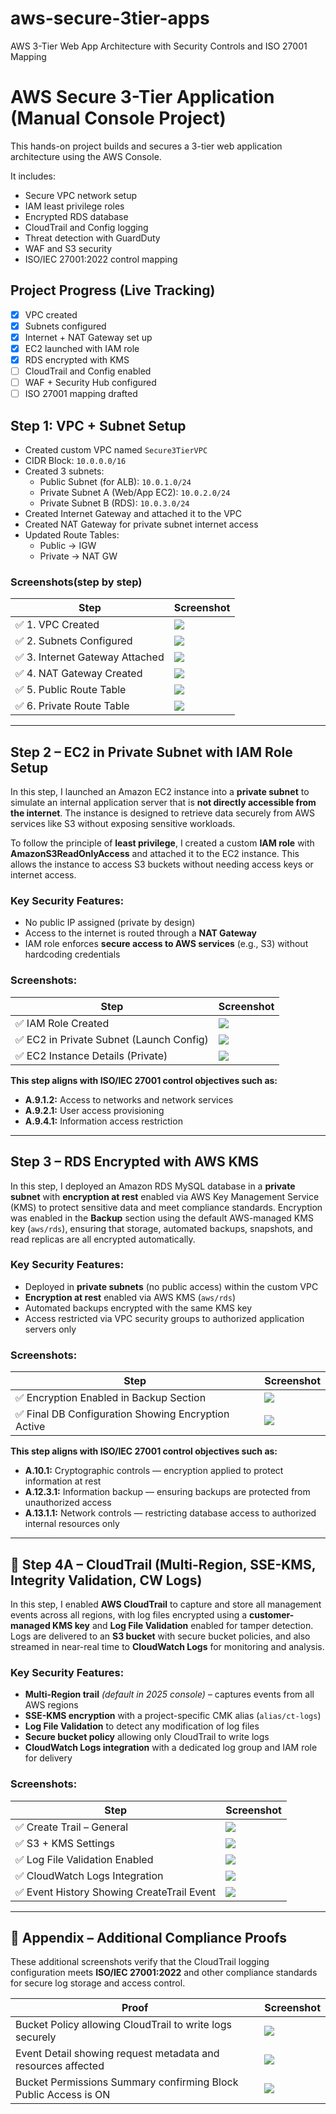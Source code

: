 # aws-secure-3tier-apps
AWS 3-Tier Web App Architecture with Security Controls and ISO 27001 Mapping 

# AWS Secure 3-Tier Application (Manual Console Project)
This hands-on project builds and secures a 3-tier web application architecture using the AWS Console.

It includes:
- Secure VPC network setup
- IAM least privilege roles
- Encrypted RDS database
- CloudTrail and Config logging
- Threat detection with GuardDuty
- WAF and S3 security
- ISO/IEC 27001:2022 control mapping

## Project Progress (Live Tracking)
- [x] VPC created
- [x] Subnets configured
- [x] Internet + NAT Gateway set up
- [x] EC2 launched with IAM role
- [x] RDS encrypted with KMS
- [ ] CloudTrail and Config enabled
- [ ] WAF + Security Hub configured
- [ ] ISO 27001 mapping drafted

##  Step 1: VPC + Subnet Setup

- Created custom VPC named `Secure3TierVPC`
- CIDR Block: `10.0.0.0/16`
- Created 3 subnets:
  - Public Subnet (for ALB): `10.0.1.0/24`
  - Private Subnet A (Web/App EC2): `10.0.2.0/24`
  - Private Subnet B (RDS): `10.0.3.0/24`
- Created Internet Gateway and attached it to the VPC
- Created NAT Gateway for private subnet internet access
- Updated Route Tables:
  - Public → IGW
  - Private → NAT GW

 ### Screenshots(step by step)
 
| Step | Screenshot |
|------|------------|
| ✅ 1. VPC Created | ![](screenshots/vpc-created.png) |
| ✅ 2. Subnets Configured | ![](screenshots/subnet-list.png) |
| ✅ 3. Internet Gateway Attached | ![](screenshots/internet-gateway-config.png) |
| ✅ 4. NAT Gateway Created | ![](screenshots/nat-gateway-config.png) |
| ✅ 5. Public Route Table | ![](screenshots/route-table-public.png) |
| ✅ 6. Private Route Table | ![](screenshots/route-table-private.png) |

---

## Step 2 – EC2 in Private Subnet with IAM Role Setup

In this step, I launched an Amazon EC2 instance into a **private subnet** to simulate an internal application server that is **not directly accessible from the internet**. The instance is designed to retrieve data securely from AWS services like S3 without exposing sensitive workloads.

To follow the principle of **least privilege**, I created a custom **IAM role** with **AmazonS3ReadOnlyAccess** and attached it to the EC2 instance. This allows the instance to access S3 buckets without needing access keys or internet access.

### Key Security Features:
- No public IP assigned (private by design)
- Access to the internet is routed through a **NAT Gateway**
- IAM role enforces **secure access to AWS services** (e.g., S3) without hardcoding credentials

### Screenshots:

| Step | Screenshot |
|------|------------|
| ✅ IAM Role Created | ![](screenshots/iam-role-ec2-created.png) |
| ✅ EC2 in Private Subnet (Launch Config) | ![](screenshots/ec2-private-subnet-config.png) |
| ✅ EC2 Instance Details (Private) | ![](screenshots/ec2-private-instance-details.png) |

**This step aligns with ISO/IEC 27001 control objectives such as:**
- **A.9.1.2:** Access to networks and network services
- **A.9.2.1:** User access provisioning
- **A.9.4.1:** Information access restriction

---

## Step 3 – RDS Encrypted with AWS KMS

In this step, I deployed an Amazon RDS MySQL database in a **private subnet** with **encryption at rest** enabled via AWS Key Management Service (KMS) to protect sensitive data and meet compliance standards. Encryption was enabled in the **Backup** section using the default AWS-managed KMS key (`aws/rds`), ensuring that storage, automated backups, snapshots, and read replicas are all encrypted automatically.

### Key Security Features:
- Deployed in **private subnets** (no public access) within the custom VPC  
- **Encryption at rest** enabled via AWS KMS (`aws/rds`)  
- Automated backups encrypted with the same KMS key  
- Access restricted via VPC security groups to authorized application servers only  

### Screenshots:

| Step | Screenshot |
|------|------------|
| ✅ Encryption Enabled in Backup Section | ![](screenshots/rds-encryption-kms.png) |
| ✅ Final DB Configuration Showing Encryption Active | ![](screenshots/rds-final-details.png) |


**This step aligns with ISO/IEC 27001 control objectives such as:**
- **A.10.1:** Cryptographic controls — encryption applied to protect information at rest  
- **A.12.3.1:** Information backup — ensuring backups are protected from unauthorized access  
- **A.13.1.1:** Network controls — restricting database access to authorized internal resources only

---

## 🔐 Step 4A – CloudTrail (Multi-Region, SSE-KMS, Integrity Validation, CW Logs)

In this step, I enabled **AWS CloudTrail** to capture and store all management events across all regions, with log files encrypted using a **customer-managed KMS key** and **Log File Validation** enabled for tamper detection.  
Logs are delivered to an **S3 bucket** with secure bucket policies, and also streamed in near-real time to **CloudWatch Logs** for monitoring and analysis.

### Key Security Features:
- **Multi-Region trail** *(default in 2025 console)* – captures events from all AWS regions
- **SSE-KMS encryption** with a project-specific CMK alias (`alias/ct-logs`)
- **Log File Validation** to detect any modification of log files
- **Secure bucket policy** allowing only CloudTrail to write logs
- **CloudWatch Logs integration** with a dedicated log group and IAM role for delivery

### Screenshots:

| Step | Screenshot |
|------|------------|
| ✅ Create Trail – General | ![](screenshots/cloudtrail-create-trail-general.png) |
| ✅ S3 + KMS Settings | ![](screenshots/cloudtrail-s3-and-kms-settings.png) |
| ✅ Log File Validation Enabled | ![](screenshots/cloudtrail-log-file-validation.png) |
| ✅ CloudWatch Logs Integration | ![](screenshots/cloudtrail-cloudwatch-logs.png) |
| ✅ Event History Showing CreateTrail Event | ![](screenshots/cloudtrail-event-history.png) |

---

## 📂 Appendix – Additional Compliance Proofs

These additional screenshots verify that the CloudTrail logging configuration meets **ISO/IEC 27001:2022** and other compliance standards for secure log storage and access control.

| Proof | Screenshot |
|-------|------------|
| Bucket Policy allowing CloudTrail to write logs securely | ![](screenshots/cloudtrail-bucket-policy.png) |
| Event Detail showing request metadata and resources affected | ![](screenshots/cloudtrail-event-detail.png) |
| Bucket Permissions Summary confirming Block Public Access is ON | ![](screenshots/cloudtrail-bucket-permissions-summary.png) |



